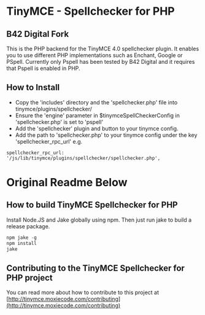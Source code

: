 TinyMCE - Spellchecker for PHP
==============================

B42 Digital Fork
----------------

This is the PHP backend for the TinyMCE 4.0 spellchecker plugin. It enables you to use different PHP implementations such as Enchant, Google or PSpell.
Currently only Pspell has been tested by B42 Digital and it requires that Pspell is enabled in PHP.


How to Install
--------------

 - Copy the 'includes' directory and the 'spellchecker.php' file into tinymce/plugins/spellchecker/
 - Ensure the 'engine' parameter in $tinymceSpellCheckerConfig in 'spellchecker.php' is set to 'pspell'
 - Add the 'spellchecker' plugin and button to your tinymce config.
 - Add the path to 'spellchecker.php' to your tinymce config under the key 'spellchecker_rpc_url' e.g.
```
spellchecker_rpc_url: '/js/lib/tinymce/plugins/spellchecker/spellchecker.php',
```



Original Readme Below
=====================

How to build TinyMCE Spellchecker for PHP
------------------------------------------

Install Node.JS and Jake globally using npm. Then just run jake to build a release package.

```JavaScript
npm jake -g
npm install
jake
```

Contributing to the TinyMCE Spellchecker for PHP project
---------------------------------------------------------
You can read more about how to contribute to this project at [http://tinymce.moxiecode.com/contributing](http://tinymce.moxiecode.com/contributing)
